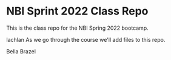 # NBI Sprint 2022 Class Repo
This is the class repo for the NBI Spring 2022 bootcamp.

lachlan
As we go through the course we'll add files to this repo.


Bella Brazel

